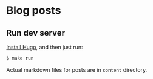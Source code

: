 # Blog posts

## Run dev server

[Install Hugo](https://gohugo.io/getting-started/installing/), and then just run:

```bash
$ make run
```

Actual markdown files for posts are in `content` directory.
